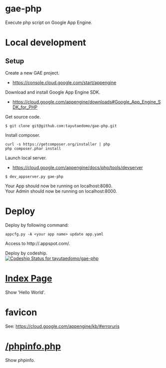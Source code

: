 # gae-php
Execute php script on Google App Engine.


# Local development
## Setup
Create a new GAE project.
- https://console.cloud.google.com/start/appengine

Download and install Google App Engine SDK.
- https://cloud.google.com/appengine/downloads#Google_App_Engine_SDK_for_PHP

Get source code.
```
$ git clone git@github.com:tayutaedomo/gae-php.git
```

Install composer.
```
curl -s https://getcomposer.org/installer | php
php composer.phar install
```

Launch local server.
- https://cloud.google.com/appengine/docs/php/tools/devserver
```
$ dev_appserver.py gae-php
```

Your App should now be running on localhost:8080.<br>
Your Admin should now be running on localhost:8000.

# Deploy
Deploy by following command:
```
appcfg.py -A <your app name> update app.yaml
```

Access to http://<your app name>.appspot.com/.

Deploy by codeship.<br>
[ ![Codeship Status for tayutaedomo/gae-php](https://codeship.com/projects/47efc750-999a-0133-7859-72dca61597c3/status?branch=master)](https://codeship.com/projects/126275)


# [Index Page](index.php)
Show 'Hello World'.

# favicon
See: https://cloud.google.com/appengine/kb/#erroruris

# [/phpinfo.php](phpinfo.php)
Show phpinfo.


